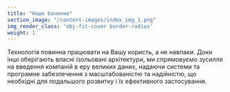 ```yaml
---
title: "Наше бачення"
section_image: "/content-images/index_img_1.png"
img_render_class: 'obj-fit-cover border-radius'
weight: 1
---
```


Технологія повинна працювати на Вашу користь, а не навпаки.
Доки інші оберігають власні ізольовані архітектури,
ми спрямовуємо зусилля на введення компаній в еру великих даних,
надаючи системи та програмне забезпечення з масштабованістю та надійністю, що
необхідні для подальшого розвитку і їх ефективного застосування.